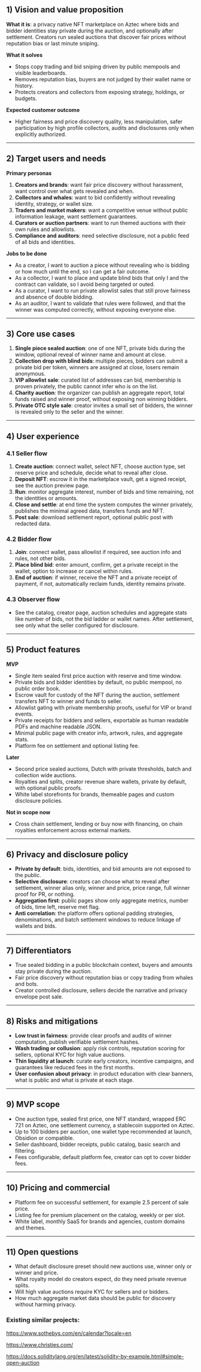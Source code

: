 ## 1) Vision and value proposition

**What it is**: a privacy native NFT marketplace on Aztec where bids and bidder identities stay private during the auction, and optionally after settlement. Creators run sealed auctions that discover fair prices without reputation bias or last minute sniping.

**What it solves**

- Stops copy trading and bid sniping driven by public mempools and visible leaderboards.
- Removes reputation bias, buyers are not judged by their wallet name or history.
- Protects creators and collectors from exposing strategy, holdings, or budgets.

**Expected customer outcome**

- Higher fairness and price discovery quality, less manipulation, safer participation by high profile collectors, audits and disclosures only when explicitly authorized.

---

## 2) Target users and needs

**Primary personas**

1. **Creators and brands**: want fair price discovery without harassment, want control over what gets revealed and when.
2. **Collectors and whales**: want to bid confidently without revealing identity, strategy, or wallet size.
3. **Traders and market makers**: want a competitive venue without public information leakage, want settlement guarantees.
4. **Curators or auction partners**: want to run themed auctions with their own rules and allowlists.
5. **Compliance and auditors**: need selective disclosure, not a public feed of all bids and identities.

**Jobs to be done**

- As a creator, I want to auction a piece without revealing who is bidding or how much until the end, so I can get a fair outcome.
- As a collector, I want to place and update blind bids that only I and the contract can validate, so I avoid being targeted or outed.
- As a curator, I want to run private allowlist sales that still prove fairness and absence of double bidding.
- As an auditor, I want to validate that rules were followed, and that the winner was computed correctly, without exposing everyone else.

---

## 3) Core use cases

1. **Single piece sealed auction**: one of one NFT, private bids during the window, optional reveal of winner name and amount at close.
2. **Collection drop with blind bids**: multiple pieces, bidders can submit a private bid per token, winners are assigned at close, losers remain anonymous.
3. **VIP allowlist sale**: curated list of addresses can bid, membership is proven privately, the public cannot infer who is on the list.
4. **Charity auction**: the organizer can publish an aggregate report, total funds raised and winner proof, without exposing non winning bidders.
5. **Private OTC style sale**: creator invites a small set of bidders, the winner is revealed only to the seller and the winner.

---

## 4) User experience

### 4.1 Seller flow

1. **Create auction**: connect wallet, select NFT, choose auction type, set reserve price and schedule, decide what to reveal after close.
2. **Deposit NFT**: escrow it in the marketplace vault, get a signed receipt, see the auction preview page.
3. **Run**: monitor aggregate interest, number of bids and time remaining, not the identities or amounts.
4. **Close and settle**: at end time the system computes the winner privately, publishes the minimal agreed data, transfers funds and NFT.
5. **Post sale**: download settlement report, optional public post with redacted data.

### 4.2 Bidder flow

1. **Join**: connect wallet, pass allowlist if required, see auction info and rules, not other bids.
2. **Place blind bid**: enter amount, confirm, get a private receipt in the wallet, option to increase or cancel within rules.
3. **End of auction**: if winner, receive the NFT and a private receipt of payment, if not, automatically reclaim funds, identity remains private.

### 4.3 Observer flow

- See the catalog, creator page, auction schedules and aggregate stats like number of bids, not the bid ladder or wallet names. After settlement, see only what the seller configured for disclosure.

---

## 5) Product features

**MVP**

- Single item sealed first price auction with reserve and time window.
- Private bids and bidder identities by default, no public mempool, no public order book.
- Escrow vault for custody of the NFT during the auction, settlement transfers NFT to winner and funds to seller.
- Allowlist gating with private membership proofs, useful for VIP or brand events.
- Private receipts for bidders and sellers, exportable as human readable PDFs and machine readable JSON.
- Minimal public page with creator info, artwork, rules, and aggregate stats.
- Platform fee on settlement and optional listing fee.

**Later**

- Second price sealed auctions, Dutch with private thresholds, batch and collection wide auctions.
- Royalties and splits, creator revenue share wallets, private by default, with optional public proofs.
- White label storefronts for brands, themeable pages and custom disclosure policies.

**Not in scope now**

- Cross chain settlement, lending or buy now with financing, on chain royalties enforcement across external markets.

---

## 6) Privacy and disclosure policy

- **Private by default**: bids, identities, and bid amounts are not exposed to the public.
- **Selective disclosure**: creators can choose what to reveal after settlement, winner alias only, winner and price, price range, full winner proof for PR, or nothing.
- **Aggregation first**: public pages show only aggregate metrics, number of bids, time left, reserve met flag.
- **Anti correlation**: the platform offers optional padding strategies, denominations, and batch settlement windows to reduce linkage of wallets and bids.

---

## 7) Differentiators

- True sealed bidding in a public blockchain context, buyers and amounts stay private during the auction.
- Fair price discovery without reputation bias or copy trading from whales and bots.
- Creator controlled disclosure, sellers decide the narrative and privacy envelope post sale.

---

## 8) Risks and mitigations

- **Low trust in fairness**: provide clear proofs and audits of winner computation, publish verifiable settlement hashes.
- **Wash trading or collusion**: apply risk controls, reputation scoring for sellers, optional KYC for high value auctions.
- **Thin liquidity at launch**: curate early creators, incentive campaigns, and guarantees like reduced fees in the first months.
- **User confusion about privacy**: in product education with clear banners, what is public and what is private at each stage.

---

## 9) MVP scope

- One auction type, sealed first price, one NFT standard, wrapped ERC 721 on Aztec, one settlement currency, a stablecoin supported on Aztec.
- Up to 100 bidders per auction, one wallet type recommended at launch, Obsidion or compatible.
- Seller dashboard, bidder receipts, public catalog, basic search and filtering.
- Fees configurable, default platform fee, creator can opt to cover bidder fees.

---

## 10) Pricing and commercial

- Platform fee on successful settlement, for example 2.5 percent of sale price.
- Listing fee for premium placement on the catalog, weekly or per slot.
- White label, monthly SaaS for brands and agencies, custom domains and themes.

---

## 11) Open questions

- What default disclosure preset should new auctions use, winner only or winner and price.
- What royalty model do creators expect, do they need private revenue splits.
- Will high value auctions require KYC for sellers and or bidders.
- How much aggregate market data should be public for discovery without harming privacy.

### **Existing similar projects:**

https://www.sothebys.com/en/calendar?locale=en

https://www.christies.com/

https://docs.soliditylang.org/en/latest/solidity-by-example.html#simple-open-auction